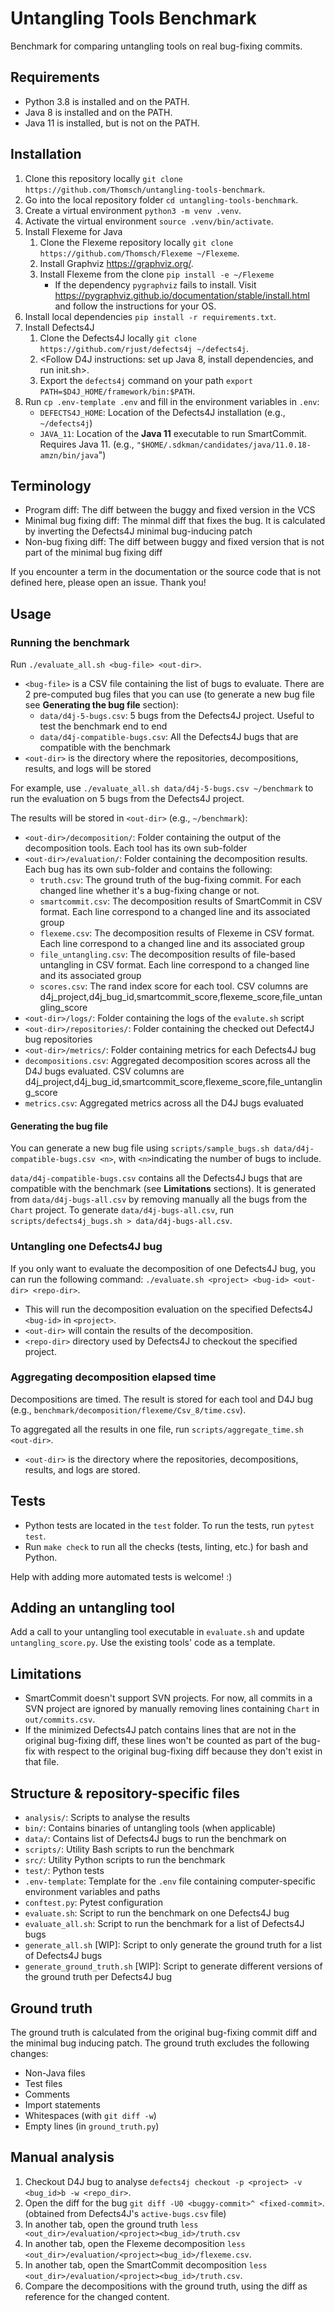 # Untangling Tools Benchmark

Benchmark for comparing untangling tools on real bug-fixing commits.

## Requirements

- Python 3.8 is installed and on the PATH.
- Java 8 is installed and on the PATH.
- Java 11 is installed, but is not on the PATH.

## Installation

1. Clone this repository locally `git clone https://github.com/Thomsch/untangling-tools-benchmark`.
2. Go into the local repository folder `cd untangling-tools-benchmark`.
3. Create a virtual environment `python3 -m venv .venv`.
4. Activate the virtual environment `source .venv/bin/activate`.
5. Install Flexeme for Java
   1. Clone the Flexeme repository locally `git clone https://github.com/Thomsch/Flexeme ~/Flexeme`.
   2. Install Graphviz https://graphviz.org/.
   3. Install Flexeme from the clone `pip install -e ~/Flexeme`
      - If the dependency `pygraphviz` fails to install. Visit https://pygraphviz.github.io/documentation/stable/install.html and follow the instructions for your OS.
6. Install local dependencies `pip install -r requirements.txt`.
7. Install Defects4J
    1. Clone the Defects4J locally `git clone https://github.com/rjust/defects4j ~/defects4j`.
    2. <Follow D4J instructions: set up Java 8, install dependencies, and run init.sh>.
    3. Export the `defects4j` command on your path `export PATH=$D4J_HOME/framework/bin:$PATH`.
8. Run `cp .env-template .env` and fill in the environment variables in `.env`:
    - `DEFECTS4J_HOME`: Location of the Defects4J installation (e.g., `~/defects4j`)
    - `JAVA_11`: Location of the **Java 11** executable to run SmartCommit. Requires Java 11. (e.g., `"$HOME/.sdkman/candidates/java/11.0.18-amzn/bin/java`")

## Terminology
- Program diff: The diff between the buggy and fixed version in the VCS
- Minimal bug fixing diff: The minmal diff that fixes the bug. It is calculated by inverting the Defects4J minimal bug-inducing patch  
- Non-bug fixing diff: The diff between buggy and fixed version that is not part of the minimal bug fixing diff

If you encounter a term in the documentation or the source code that is not defined here, please open an issue. Thank you!

## Usage
### Running the benchmark

Run `./evaluate_all.sh <bug-file> <out-dir>`.

- `<bug-file>` is a CSV file containing the list of bugs to evaluate. There are 2 pre-computed bug files that you can
  use (to generate a new bug file see **Generating the bug file** section):
    - `data/d4j-5-bugs.csv`: 5 bugs from the Defects4J project. Useful to test the benchmark end to end
    - `data/d4j-compatible-bugs.csv`: All the Defects4J bugs that are compatible with the benchmark
- `<out-dir>` is the directory where the repositories, decompositions, results, and logs will be stored

For example, use `./evaluate_all.sh data/d4j-5-bugs.csv ~/benchmark` to run the evaluation on 5 bugs from the Defects4J
project.

The results will be stored in `<out-dir>` (e.g., `~/benchmark`):
- `<out-dir>/decomposition/`: Folder containing the output of the decomposition tools. Each tool has its own sub-folder
- `<out-dir>/evaluation/`: Folder containing the decomposition results. Each bug has its own sub-folder and contains the following:
  - `truth.csv`: The ground truth of the bug-fixing commit. For each changed line whether it's a bug-fixing change or not.
  - `smartcommit.csv`: The decomposition results of SmartCommit in CSV format. Each line correspond to a changed line and its associated group
  - `flexeme.csv`: The decomposition results of Flexeme in CSV format. Each line correspond to a changed line and its associated group
  - `file_untangling.csv`: The decomposition results of file-based untangling in CSV format. Each line correspond to a changed line and its associated group
  - `scores.csv`: The rand index score for each tool. CSV columns are d4j_project,d4j_bug_id,smartcommit_score,flexeme_score,file_untangling_score
- `<out-dir>/logs/`: Folder containing the logs of the `evalute.sh` script
- `<out-dir>/repositories/`: Folder containing the checked out Defect4J bug repositories
- `<out-dir>/metrics/`: Folder containing metrics for each Defects4J bug
- `decompositions.csv`: Aggregated decomposition scores across all the D4J bugs evaluated. CSV columns are d4j_project,d4j_bug_id,smartcommit_score,flexeme_score,file_untangling_score
- `metrics.csv`: Aggregated metrics across all the D4J bugs evaluated

#### Generating the bug file

You can generate a new bug file using `scripts/sample_bugs.sh data/d4j-compatible-bugs.csv <n>`, with `<n>`indicating
the number of bugs to include.

`data/d4j-compatible-bugs.csv` contains all the Defects4J bugs that are compatible with the benchmark (see **Limitations** sections).
It is generated from `data/d4j-bugs-all.csv` by removing manually all the bugs from the `Chart` project.
To generate `data/d4j-bugs-all.csv`, run `scripts/defects4j_bugs.sh > data/d4j-bugs-all.csv`.

### Untangling one Defects4J bug
If you only want to evaluate the decomposition of one Defects4J bug, you can run the following command: `./evaluate.sh <project> <bug-id> <out-dir> <repo-dir>`.
- This will run the decomposition evaluation on the specified Defects4J `<bug-id>` in `<project>`.
- `<out-dir>` will contain the results of the decomposition.
- `<repo-dir>` directory used by Defects4J to checkout the specified project.

### Aggregating decomposition elapsed time
Decompositions are timed. The result is stored for each tool and D4J bug (e.g., `benchmark/decomposition/flexeme/Csv_8/time.csv`).

To aggregated all the results in one file, run `scripts/aggregate_time.sh <out-dir>`.
- `<out-dir>` is the directory where the repositories, decompositions, results, and logs are stored.

## Tests
- Python tests are located in the `test` folder. To run the tests, run `pytest test`.
- Run `make check` to run all the checks (tests, linting, etc.) for bash and Python.

Help with adding more automated tests is welcome! :)

## Adding an untangling tool

Add a call to your untangling tool executable in `evaluate.sh` and update `untangling_score.py`. Use the existing tools' code as a template.

## Limitations

- SmartCommit doesn't support SVN projects. For now, all commits in a SVN project are ignored by manually removing lines
  containing `Chart` in `out/commits.csv`.
- If the minimized Defects4J patch contains lines that are not in the original bug-fixing diff, these lines won't be counted as part of the bug-fix with respect to the original bug-fixing diff because they don't exist in that file.

## Structure & repository-specific files
- `analysis/`: Scripts to analyse the results
- `bin/`: Contains binaries of untangling tools (when applicable)
- `data/`: Contains list of Defects4J bugs to run the benchmark on
- `scripts/`: Utility Bash scripts to run the benchmark
- `src/`: Utility Python scripts to run the benchmark
- `test/`: Python tests
- `.env-template`: Template for the `.env` file containing computer-specific environment variables and paths
- `conftest.py`: Pytest configuration
- `evaluate.sh`: Script to run the benchmark on one Defects4J bug
- `evaluate_all.sh`: Script to run the benchmark for a list of Defects4J bugs
- `generate_all.sh` [WIP]: Script to only generate the ground truth for a list of Defects4J bugs
- `generate_ground_truth.sh` [WIP]: Script to generate different versions of the ground truth per Defects4J bug

## Ground truth

The ground truth is calculated from the original bug-fixing commit diff and the minimal bug inducing patch.
The ground truth excludes the following changes:

- Non-Java files
- Test files
- Comments
- Import statements
- Whitespaces (with `git diff -w`)
- Empty lines (in `ground_truth.py`)

## Manual analysis

1. Checkout D4J bug to analyse `defects4j checkout -p <project> -v <bug_id>b -w <repo_dir>`.
2. Open the diff for the bug `git diff -U0 <buggy-commit>^ <fixed-commit>`. (obtained from Defects4J's `active-bugs.csv`
   file)
3. In another tab, open the ground truth `less <out_dir>/evaluation/<project><bug_id>/truth.csv`
4. In another tab, open the Flexeme decomposition `less <out_dir>/evaluation/<project><bug_id>/flexeme.csv`.
5. In another tab, open the SmartCommit decomposition `less <out_dir>/evaluation/<project><bug_id>/truth.csv`.
6. Compare the decompositions with the ground truth, using the diff as reference for the changed content.